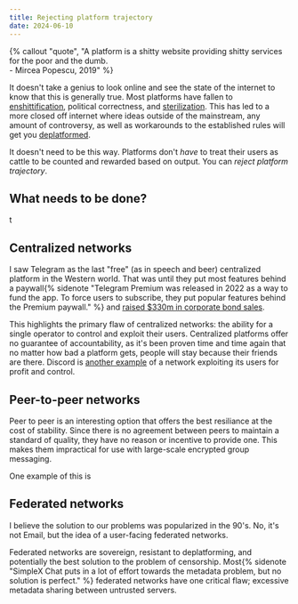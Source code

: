 ```yaml
---
title: Rejecting platform trajectory
date: 2024-06-10
---
```

{% callout "quote", "A platform is a shitty website providing shitty services for the poor and the dumb.<br>- Mircea Popescu, 2019" %}

It doesn't take a genius to look online and see the state of the internet to know that this is generally true. Most platforms have fallen to [enshittification](https://en.m.wikipedia.org/wiki/Enshittification "enshittification"), political correctness, and [sterilization](https://www.reddit.com/r/OutOfTheLoop/comments/1bk81at/comment/kvx1jzw "sterilization"). This has led to a more closed off internet where ideas outside of the mainstream, any amount of controversy, as well as workarounds to the established rules will get you [deplatformed](https://discord.com/safety/off-platform-behaviors-policy-explainer "deplatformed").

It doesn't need to be this way. Platforms don't _have_ to treat their users as cattle to be counted and rewarded based on output. You can _reject platform trajectory_.

## What needs to be done?
t

## Centralized networks
I saw Telegram as the last "free" (as in speech and beer) centralized platform in the Western world. That was until they put most features behind a paywall{% sidenote "Telegram Premium was released in 2022 as a way to fund the app. To force users to subscribe, they put popular features behind the Premium paywall." %} and [raised $330m in corporate bond sales](https://www.channelnewsasia.com/business/telegram-secures-330-million-bond-sales-4204066 "raised $330m in corporate bond sales").

This highlights the primary flaw of centralized networks: the ability for a single operator to control and exploit their users. Centralized platforms offer no guarantee of accountability, as it's been proven time and time again that no matter how bad a platform gets, people will stay because their friends are there. Discord is [another example](/archive/2024/the-tragedy-of-discord) of a network exploiting its users for profit and control.

## Peer-to-peer networks
Peer to peer is an interesting option that offers the best resiliance at the cost of stability. Since there is no agreement between peers to maintain a standard of quality, they have no reason or incentive to provide one. This makes them impractical for use with large-scale encrypted group messaging.

One example of this is 

## Federated networks
I believe the solution to our problems was popularized in the 90's. No, it's not Email, but the idea of a user-facing federated networks.

Federated networks are sovereign, resistant to deplatforming, and potentially the best solution to the problem of censorship. Most{% sidenote "SimpleX Chat puts in a lot of effort towards the metadata problem, but no solution is perfect." %} federated networks have one critical flaw; excessive metadata sharing between untrusted servers.

